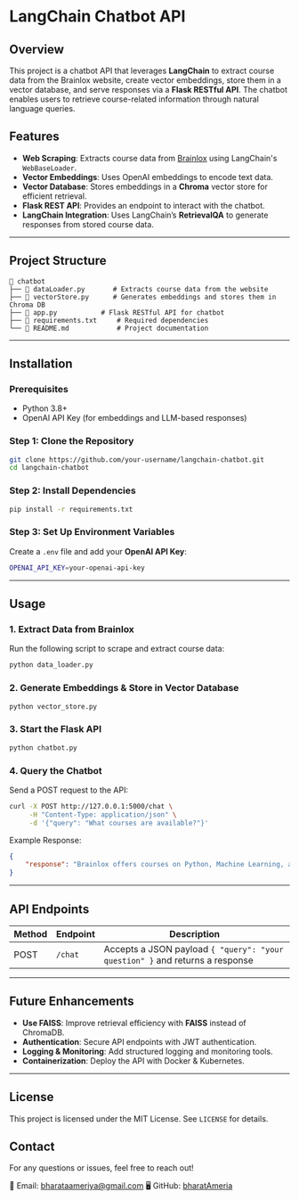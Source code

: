 # LangChain Chatbot API

## Overview
This project is a chatbot API that leverages **LangChain** to extract course data from the Brainlox website, create vector embeddings, store them in a vector database, and serve responses via a **Flask RESTful API**. The chatbot enables users to retrieve course-related information through natural language queries.

## Features
- **Web Scraping**: Extracts course data from [Brainlox](https://brainlox.com/courses/category/technical) using LangChain's `WebBaseLoader`.
- **Vector Embeddings**: Uses OpenAI embeddings to encode text data.
- **Vector Database**: Stores embeddings in a **Chroma** vector store for efficient retrieval.
- **Flask REST API**: Provides an endpoint to interact with the chatbot.
- **LangChain Integration**: Uses LangChain’s **RetrievalQA** to generate responses from stored course data.

---

## Project Structure
```
📂 chatbot
├── 📄 dataLoader.py       # Extracts course data from the website
├── 📄 vectorStore.py      # Generates embeddings and stores them in Chroma DB
├── 📄 app.py           # Flask RESTful API for chatbot
├── 📄 requirements.txt     # Required dependencies
└── 📄 README.md            # Project documentation
```

---

## Installation

### Prerequisites
- Python 3.8+
- OpenAI API Key (for embeddings and LLM-based responses)

### Step 1: Clone the Repository
```sh
git clone https://github.com/your-username/langchain-chatbot.git
cd langchain-chatbot
```

### Step 2: Install Dependencies
```sh
pip install -r requirements.txt
```

### Step 3: Set Up Environment Variables
Create a `.env` file and add your **OpenAI API Key**:
```sh
OPENAI_API_KEY=your-openai-api-key
```

---

## Usage

### 1. Extract Data from Brainlox
Run the following script to scrape and extract course data:
```sh
python data_loader.py
```

### 2. Generate Embeddings & Store in Vector Database
```sh
python vector_store.py
```

### 3. Start the Flask API
```sh
python chatbot.py
```

### 4. Query the Chatbot
Send a POST request to the API:
```sh
curl -X POST http://127.0.0.1:5000/chat \
     -H "Content-Type: application/json" \
     -d '{"query": "What courses are available?"}'
```
Example Response:
```json
{
    "response": "Brainlox offers courses on Python, Machine Learning, and Web Development."
}
```

---

## API Endpoints
| Method | Endpoint  | Description |
|--------|----------|-------------|
| POST   | `/chat`  | Accepts a JSON payload `{ "query": "your question" }` and returns a response |

---

## Future Enhancements
- **Use FAISS**: Improve retrieval efficiency with **FAISS** instead of ChromaDB.
- **Authentication**: Secure API endpoints with JWT authentication.
- **Logging & Monitoring**: Add structured logging and monitoring tools.
- **Containerization**: Deploy the API with Docker & Kubernetes.

---

## License
This project is licensed under the MIT License. See `LICENSE` for details.

## Contact
For any questions or issues, feel free to reach out!

📧 Email: bharataameriya@gmail.com
🖥 GitHub: [bharatAmeria](https://github.com/bharatAmeria)

